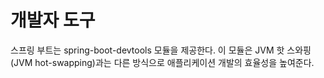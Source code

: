 # 개발자 도구

스프링 부트는 spring-boot-devtools 모듈을 제공한다. 이 모듈은 JVM 핫 스와핑(JVM hot-swapping)과는 다른 방식으로 애플리케이션 개발의 효율성을 높여준다.

